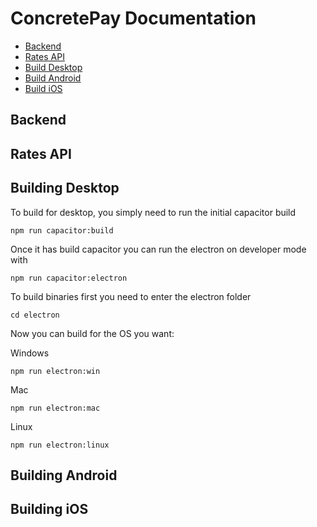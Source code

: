 # ConcretePay Documentation

* [Backend](#backend)
* [Rates API](#rates-api)
* [Build Desktop](#build-desktop)
* [Build Android](#build-android)
* [Build iOS](#build-ios)

## Backend

## Rates API

## Building Desktop

To build for desktop, you simply need to run the initial capacitor build

```
npm run capacitor:build
````

Once it has build capacitor you can run the electron on developer mode with 

```
npm run capacitor:electron
```

To build binaries first you need to enter the electron folder

```
cd electron
```

Now you can build for the OS you want:

Windows
```
npm run electron:win
```

Mac
```
npm run electron:mac
```

Linux
```
npm run electron:linux
```

## Building Android

## Building iOS